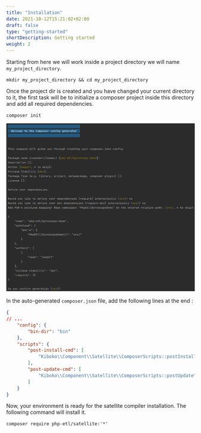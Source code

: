 ```yaml
---
title: "Installation"
date: 2021-10-12T15:21:02+02:00
draft: false
type: "getting-started"
shortDescription: Getting started
weight: 2
---
```


Starting from here we will work inside a project directory we will name `my_project_directory`.

```shell
mkdir my_project_directory && cd my_project_directory
```

Once the project dir is created and you have changed your current directory to it, the first task will be to initialize 
a composer project inside this directory and add all required dependencies.

```shell
composer init
```

![Composer init](composer_init.png)

In the auto-generated `composer.json` file, add the following lines at the end :

```json
{
// ...
    "config": {
        "bin-dir": "bin"
    },
    "scripts": {
        "post-install-cmd": [
            "Kiboko\\Component\\Satellite\\ComposerScripts::postInstall"
        ],
        "post-update-cmd": [
            "Kiboko\\Component\\Satellite\\ComposerScripts::postUpdate"
        ]
    }
}
```

Now, your environment is ready for the satellite compiler installation. The following command will install it.

```shell
composer require php-etl/satellite:'*'
```
